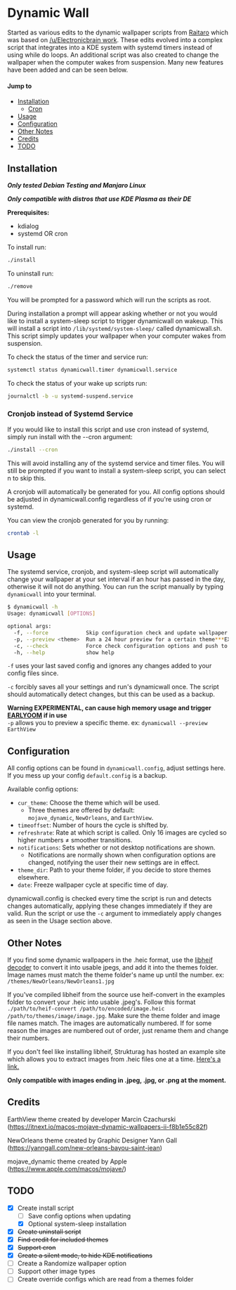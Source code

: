 # Dynamic Wall

Started as various edits to the dynamic wallpaper scripts from [Raitaro](https://gitlab.com/RaitaroH/dynamic-wall) which was based on [/u/Electronicbrain work](https://www.reddit.com/r/unixporn/comments/a7mga5/plasma_a_clone_of_macos_mojaves_dynamic_wallpaper/). These edits evolved into a complex script that integrates into a KDE system with systemd timers instead of using while do loops. An additional script was also created to change the wallpaper when the computer wakes from suspension. Many new features have been added and can be seen below.

#### Jump to
-   [Installation](#installation)
    -   [Cron](#cronjob-instead-of-systemd-service)
-   [Usage](#usage)
-   [Configuration](#configuration)
-   [Other Notes](#other-notes)
-   [Credits](#credits)
-   [TODO](#todo)

## Installation  
***Only tested Debian Testing and Manjaro Linux***

***Only compatible with distros that use KDE Plasma as their DE***

**Prerequisites:**
*   kdialog
*   systemd OR cron

To install run:
```sh
./install
```

To uninstall run:
```sh
./remove
```
You will be prompted for a password which will run the scripts as root.

During installation a prompt will appear asking whether or not you would like to install a system-sleep script to trigger dynamicwall on wakeup. This will install a script into `/lib/systemd/system-sleep/` called dynamicwall.sh. This script simply updates your wallpaper when your computer wakes from suspension.

To check the status of the timer and service run:
```sh
systemctl status dynamicwall.timer dynamicwall.service
```

To check the status of your wake up scripts run:
```sh
journalctl -b -u systemd-suspend.service
```

### Cronjob instead of Systemd Service

If you would like to install this script and use cron instead of systemd, simply run install with the --cron argument:
```sh
./install --cron
```

This will avoid installing any of the systemd service and timer files. You will still be prompted if you want to install a system-sleep script, you can select n to skip this.

A cronjob will automatically be generated for you. All config options should be adjusted in dynamicwall.config regardless of if you're using cron or systemd.

You can view the cronjob generated for you by running:
```sh
crontab -l
```

## Usage
The systemd service, cronjob, and system-sleep script will automatically change your wallpaper at your set interval if an hour has passed in the day, otherwise it will not do anything. You can run the script manually by typing `dynamicwall` into your terminal.

```sh
$ dynamicwall -h
Usage: dynamicwall [OPTIONS]

optional args:
  -f, --force            Skip configuration check and update wallpaper immediately
  -p, --preview <theme>  Run a 24 hour preview for a certain theme***EXPERIMENTAL***
  -c, --check            Force check configuration options and push to script
  -h, --help             show help
```

`-f` uses your last saved config and ignores any changes added to your config files since.

`-c` forcibly saves all your settings and run's dynamicwall once. The script should automatically detect changes, but this can be used as a backup.

**Warning EXPERIMENTAL, can cause high memory usage and trigger [EARLYOOM](https://github.com/rfjakob/earlyoom) if in use**  
`-p` allows you to preview a specific theme. ex: `dynamicwall --preview EarthView`

## Configuration
All config options can be found in `dynamicwall.config`, adjust settings here. If you mess up your config `default.config` is a backup.

Available config options:
*   `cur_theme`: Choose the theme which will be used.
    -   Three themes are offered by default:<br/>`mojave_dynamic`, `NewOrleans`, and `EarthView`.
*   `timeoffset`: Number of hours the cycle is shifted by.
*   `refreshrate`: Rate at which script is called. Only 16 images are cycled so higher numbers ≠ smoother transitions.
*   `notifications`: Sets whether or not desktop notifications are shown.
    -   Notifications are normally shown when configuration options are changed, notifying the user their new settings are in effect.
*   `theme_dir`: Path to your theme folder, if you decide to store themes elsewhere.
*   `date`: Freeze wallpaper cycle at specific time of day.

dynamicwall.config is checked every time the script is run and detects changes automatically, applying these changes immediately if they are valid. Run the script or use the `-c` argument to immediately apply changes as seen in the Usage section above.

## Other Notes

If you find some dynamic wallpapers in the .heic format, use the [libheif decoder](https://github.com/strukturag/libheif) to convert it into usable jpegs, and add it into the themes folder. Image names must match the theme folder's name up until the number. ex: `/themes/NewOrleans/NewOrleans1.jpg`

If you've compiled libheif from the source use heif-convert in the examples folder to convert your .heic into usable .jpeg's. Follow this format `./path/to/heif-convert /path/to/encoded/image.heic /path/to/themes/image/image.jpg`. Make sure the theme folder and image file names match. The images are automatically numbered. If for some reason the images are numbered out of order, just rename them and change their numbers.

If you don't feel like installing libheif, Strukturag has hosted an example site which allows you to extract images from .heic files one at a time. [Here's a link.](https://strukturag.github.io/libheif/)

**Only compatible with images ending in .jpeg, .jpg, or .png at the moment.**

## Credits
EarthView theme created by developer Marcin Czachurski (<https://itnext.io/macos-mojave-dynamic-wallpapers-ii-f8b1e55c82f>)

NewOrleans theme created by Graphic Designer Yann Gall (<https://yanngall.com/new-orleans-bayou-saint-jean>)

mojave_dynamic theme created by Apple (<https://www.apple.com/macos/mojave/>)

## TODO
-   [x]  Create install script
    -   [ ]  Save config options when updating
    -   [x]  Optional system-sleep installation
-   [x]  <s>Create uninstall script</s>
-   [x]  <s>Find credit for included themes</s>
-   [x]  <s>Support cron</s>
-   [x]  <s>Create a silent mode, to hide KDE notifications</s>
-   [ ]  Create a Randomize wallpaper option
-   [ ]  Support other image types
-   [ ]  Create override configs which are read from a themes folder
